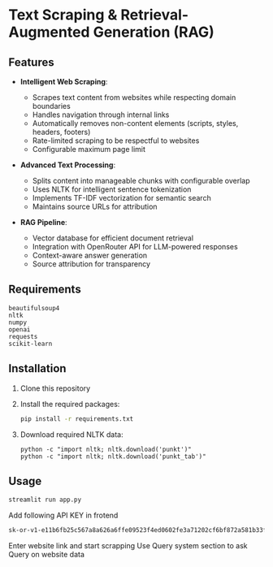 # Text Scraping & Retrieval-Augmented Generation (RAG)

## Features

- **Intelligent Web Scraping**: 
  - Scrapes text content from websites while respecting domain boundaries
  - Handles navigation through internal links
  - Automatically removes non-content elements (scripts, styles, headers, footers)
  - Rate-limited scraping to be respectful to websites
  - Configurable maximum page limit

- **Advanced Text Processing**:
  - Splits content into manageable chunks with configurable overlap
  - Uses NLTK for intelligent sentence tokenization
  - Implements TF-IDF vectorization for semantic search
  - Maintains source URLs for attribution

- **RAG Pipeline**:
  - Vector database for efficient document retrieval
  - Integration with OpenRouter API for LLM-powered responses
  - Context-aware answer generation
  - Source attribution for transparency

## Requirements

```
beautifulsoup4
nltk
numpy
openai
requests
scikit-learn
```

## Installation

1. Clone this repository

2. Install the required packages:
   ```bash
   pip install -r requirements.txt
   ```

3. Download required NLTK data:
   ```
   python -c "import nltk; nltk.download('punkt')"
   python -c "import nltk; nltk.download('punkt_tab')"

   ```


## Usage


```bash
streamlit run app.py
```


Add following API KEY in frotend
```bash
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)
```
Enter website link and start scrapping 
Use Query system section to ask Query on website data
